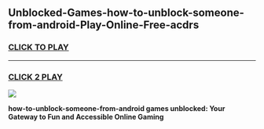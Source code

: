 
## Unblocked-Games-how-to-unblock-someone-from-android-Play-Online-Free-acdrs
<h3>
<a href="https://premium76.site?title=how-to-unblock-someone-from-android&ref=26A">CLICK TO PLAY</a></h3>
<hr>

<h3>
<a href="https://premium76.site?title=how-to-unblock-someone-from-android&ref=26A">CLICK 2 PLAY</a>
  
</h3>

<a href="https://premium76.site?title=how-to-unblock-someone-from-android&ref=26A"><img src="https://clearcache.store/games.png"></a>


**how-to-unblock-someone-from-android games unblocked: Your Gateway to Fun and Accessible Online Gaming**
